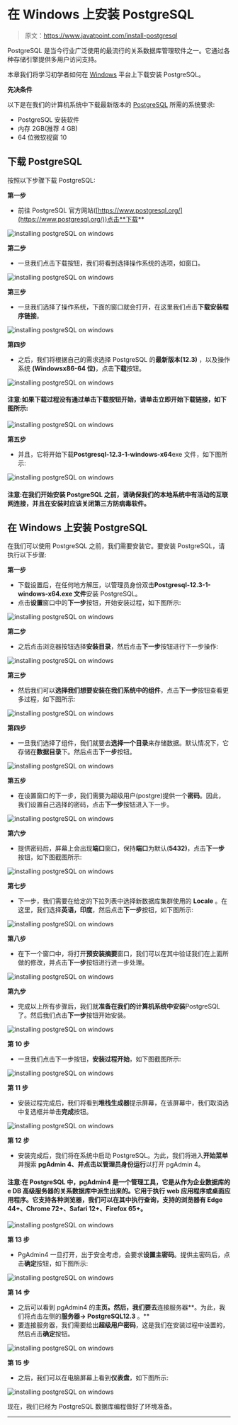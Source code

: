 # 在 Windows 上安装 PostgreSQL

> 原文：<https://www.javatpoint.com/install-postgresql>

PostgreSQL 是当今行业广泛使用的最流行的关系数据库管理软件之一。它通过各种存储引擎提供多用户访问支持。

本章我们将学习初学者如何在 [Windows](https://www.javatpoint.com/windows) 平台上下载安装 PostgreSQL。

**先决条件**

以下是在我们的计算机系统中下载最新版本的 [PostgreSQL](https://www.javatpoint.com/postgresql-tutorial) 所需的系统要求:

*   PostgreSQL 安装软件
*   内存 2GB(推荐 4 GB)
*   64 位微软视窗 10

## 下载 PostgreSQL

按照以下步骤下载 PostgreSQL:

**第一步**

*   前往 PostgreSQL 官方网站([https://www.postgresql.org/](https://www.postgresql.org/))点击**下载**

![installing postgreSQL on windows](img/dec8106d4a9d7924e2c7b1a984f7de4b.png)

**第二步**

*   一旦我们点击下载按钮，我们将看到选择操作系统的选项，如窗口。

![installing postgreSQL on windows](img/e32548444d808217429919a9fa71e813.png)

**第三步**

*   一旦我们选择了操作系统，下面的窗口就会打开，在这里我们点击**下载安装程序链接**。

![installing postgreSQL on windows](img/99a9dbbc3245493869735128bc003662.png)

**第四步**

*   之后，我们将根据自己的需求选择 PostgreSQL 的**最新版本(12.3)** ，以及操作系统 **(Windowsx86-64 位)**，点击**下载**按钮。

![installing postgreSQL on windows](img/c440484546eb76360efd66a6fea49408.png)

#### 注意:如果下载过程没有通过单击下载按钮开始，请单击立即开始下载链接，如下图所示:

![installing postgreSQL on windows](img/a9592056d395af0168c0f517cf302c59.png)

**第五步**

*   并且，它将开始下载**Postgresql-12.3-1-windows-x64**exe 文件，如下图所示:

![installing postgreSQL on windows](img/e264cee02d38619008b13fc8ccd095aa.png)

#### 注意:在我们开始安装 PostgreSQL 之前，请确保我们的本地系统中有活动的互联网连接，并且在安装时应该关闭第三方防病毒软件。

## 在 Windows 上安装 PostgreSQL

在我们可以使用 PostgreSQL 之前，我们需要安装它。要安装 PostgreSQL，请执行以下步骤:

**第一步**

*   下载设置后，在任何地方解压，以管理员身份双击**Postgresql-12.3-1-windows-x64.exe 文件**安装 PostgreSQL。
*   点击**设置**窗口中的**下一步**按钮，开始安装过程，如下图所示:

![installing postgreSQL on windows](img/1bf2ad408aa045cf173253c8b5d4a771.png)

**第二步**

*   之后点击浏览器按钮选择**安装目录**，然后点击**下一步**按钮进行下一步操作:

![installing postgreSQL on windows](img/abcda39cf093c8702597dbaae64ca58c.png)

**第三步**

*   然后我们可以**选择我们想要安装在我们系统中的组件**，点击**下一步**按钮查看更多过程，如下图所示:

![installing postgreSQL on windows](img/7c624aed6c2276ba5b830b3c016ba501.png)

**第四步**

*   一旦我们选择了组件，我们就要去**选择一个目录**来存储数据。默认情况下，它存储在**数据目录**下。然后点击**下一步**按钮。

![installing postgreSQL on windows](img/a9dd1e9558dc3c6246c3d402131d0c5d.png)

**第五步**

*   在设置窗口的下一步，我们需要为超级用户(postgre)提供一个**密码**。因此，我们设置自己选择的密码，点击**下一步**按钮进入下一步。

![installing postgreSQL on windows](img/b6dd5d9652131f3917911e5713f37d19.png)

**第六步**

*   提供密码后，屏幕上会出现**端口**窗口，保持**端口**为默认(**5432)**，点击**下一步**按钮，如下图截图所示:

![installing postgreSQL on windows](img/be87c33cbcb178106fb23279c71884cd.png)

**第七步**

*   下一步，我们需要在给定的下拉列表中选择新数据库集群使用的 **Locale** 。在这里，我们选择**英语，印度**，然后点击**下一步**按钮，如下图所示:

![installing postgreSQL on windows](img/59c46693f2ecd90326f7aa11c232396d.png)

**第八步**

*   在下一个窗口中，将打开**预安装摘要**窗口，我们可以在其中验证我们在上面所做的修改，并点击**下一步**按钮进行进一步处理。

![installing postgreSQL on windows](img/33e49c7654509b53f0bceff1e669e57f.png)

**第九步**

*   完成以上所有步骤后，我们就**准备在我们的计算机系统中安装**PostgreSQL 了。然后我们点击**下一步**按钮开始安装。

![installing postgreSQL on windows](img/fe9f0773700c33c161b8487a250e158d.png)

**第 10 步**

*   一旦我们点击下一步按钮，**安装过程开始**，如下图截图所示:

![installing postgreSQL on windows](img/68f73086d280cef1e157c5b559fea894.png)

**第 11 步**

*   安装过程完成后，我们将看到**堆栈生成器**提示屏幕，在该屏幕中，我们取消选中复选框并单击**完成**按钮。

![installing postgreSQL on windows](img/e333f851e63e419d90dd1649fbeeb351.png)

**第 12 步**

*   安装完成后，我们将在系统中启动 PostgreSQL。为此，我们将进入**开始菜单**并搜索 **pgAdmin 4、**并点击**以管理员身份运行**以打开 pgAdmin 4。

#### 注意:在 PostgreSQL 中，pgAdmin4 是一个管理工具，它是从作为企业数据库的 e DB 高级服务器的关系数据库中派生出来的。它用于执行 web 应用程序或桌面应用程序。它支持各种浏览器，我们可以在其中执行查询，支持的浏览器有 Edge 44+、Chrome 72+、Safari 12+、Firefox 65+。

![installing postgreSQL on windows](img/b5205d5a8404c39a302081c75080e6ae.png)

**第 13 步**

*   PgAdmin4 一旦打开，出于安全考虑，会要求**设置主密码**。提供主密码后，点击**确定**按钮，如下图所示:

![installing postgreSQL on windows](img/4a6d920768d77c995960b3ca12dcedbf.png)

**第 14 步**

*   之后可以看到 pgAdmin4 的**主页。然后，我们要去**连接服务器**。为此，我们将点击左侧的**服务器→ PostgreSQL12.3** 。**
*   要连接服务器，我们需要给出**超级用户密码**，这是我们在安装过程中设置的，然后点击**确定**按钮。

![installing postgreSQL on windows](img/32a18f65473ebf6852fc358aab2050cd.png)

**第 15 步**

*   之后，我们可以在电脑屏幕上看到**仪表盘**，如下图所示:

![installing postgreSQL on windows](img/71d6f30606af758e41843d61430d22ea.png)

现在，我们已经为 PostgreSQL 数据库编程做好了环境准备。

* * *